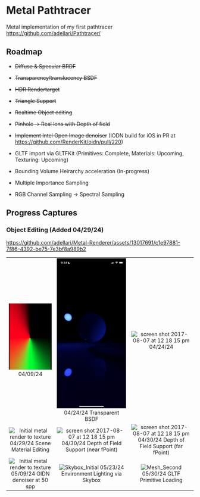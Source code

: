 # Metal Pathtracer
Metal implementation of my first pathtracer https://github.com/adellari/Pathtracer/
## Roadmap
- ~~Diffuse & Specular BRDF~~

- ~~Transparency/translucency BSDF~~

- ~~HDR Rendertarget~~

- ~~Triangle Support~~

- ~~Realtime Object editing~~

- ~~Pinhole -> Real lens with Depth of field~~

- ~~Implement Intel Open Image denoiser~~ (IODN build for iOS in PR at https://github.com/RenderKit/oidn/pull/220)

- GLTF import via GLTFKit (Primitives: Complete, Materials: Upcoming, Texturing: Upcoming)

- Bounding Volume Heirarchy acceleration (In-progress)

- Multiple Importance Sampling

- RGB Channel Sampling -> Spectral Sampling

## Progress Captures

### Object Editing (Added 04/29/24)


https://github.com/adellari/Metal-Renderer/assets/13017691/c1e97881-7f86-4392-be75-7e3bf8a989b2

| | | |
|:-------------------------:|:-------------------------:|:-------------------------:|
|<img width="300" alt="Initial metal render to texture" src="https://github.com/adellari/Metal-Renderer/blob/main/Captures/4-09.png">  04/09/24 |  <img width="600" alt="screen shot 2017-08-07 at 12 18 15 pm" src="https://github.com/adellari/Metal-Renderer/blob/main/Captures/4-24-0.PNG"> 04/24/24 Transparent BSDF|<img width="600" alt="screen shot 2017-08-07 at 12 18 15 pm" src="https://github.com/adellari/Metal-Renderer/blob/main/Captures/4-24-1.PNG"> 04/24/24 |
| <img width="300" alt="Initial metal render to texture" src="https://github.com/adellari/Metal-Renderer/blob/main/Captures/material-edit1.gif"> 04/29/24 Scene Material Editing |  <img width="1604" alt="screen shot 2017-08-07 at 12 18 15 pm" src="https://github.com/adellari/Metal-Renderer/blob/main/Captures/DoF-On.PNG"> 04/30/24 Depth of Field Support (near fPoint)|<img width="1604" alt="screen shot 2017-08-07 at 12 18 15 pm" src="https://github.com/adellari/Metal-Renderer/blob/main/Captures/DoF-Off.PNG"> 04/30/24 Depth of Field Support (far fPoint)|
 <img width="300" alt="Initial metal render to texture" src="https://github.com/adellari/Metal-Renderer/blob/main/Captures/5-9-1.PNG"> 05/09/24 OIDN denoiser at 50 spp |  ![Skybox_Initial](https://github.com/adellari/Metal-Renderer/assets/13017691/1861275f-7efb-40bd-a086-3bff06dc2fcf) 05/23/24 Environment Lighting via Skybox | ![Mesh_Second](https://github.com/adellari/Metal-Renderer/assets/13017691/3df799d4-4557-433a-8bb3-ecc64fb8fdff) 05/30/24 GLTF Primitive Loading|


